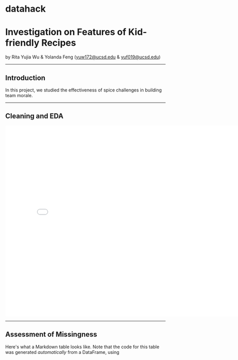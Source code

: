 # datahack
# Investigation on Features of Kid-friendly Recipes

by Rita Yujia Wu & Yolanda Feng (yuw172@ucsd.edu & yuf019@ucsd.edu)

---

## Introduction

In this project, we studied the effectiveness of spice challenges in building team morale.

---

## Cleaning and EDA

<iframe src="assets/10-80-enrollment.html" width=800 height=600 frameBorder=0></iframe>

---

## Assessment of Missingness

Here's what a Markdown table looks like. Note that the code for this table was generated _automatically_ from a DataFrame, using
